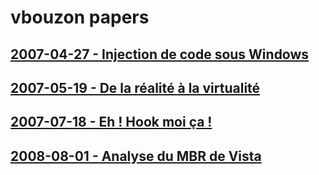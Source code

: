 # vbouzon papers

## [2007-04-27 - Injection de code sous Windows](Injection%20de%20code)
## [2007-05-19 - De la réalité à la virtualité](De%20la%20réalité%20à%20la%20virtualité)
## [2007-07-18 - Eh ! Hook moi ça !](Eh%20!%20Hook%20moi%20ça%20!)
## [2008-08-01 - Analyse du MBR de Vista](Analyse%20du%20MBR%20de%20Vista)
